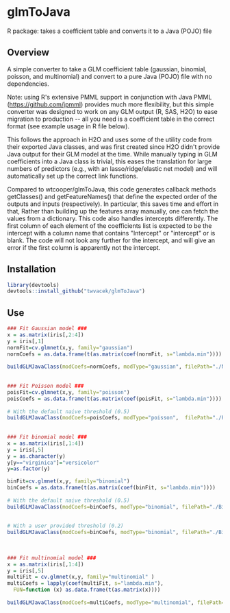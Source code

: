 # glmToJava
R package: takes a coefficient table and converts it to a Java (POJO) file

## Overview
A simple converter to take a GLM coefficient table (gaussian, binomial, poisson, and multinomial) and convert to a pure Java (POJO) file with
no dependencies.  <br />

Note: using R's extensive PMML support in conjunction with Java PMML (https://github.com/jpmml)
provides much more flexibility, but this simple converter was designed to work on any GLM output (R, SAS, H2O)
to ease migration to production -- all you need is a coefficient table in the correct format (see example usage in
R file below).    <br />

This follows the approach in H2O and uses some of the utility code from their exported Java classes, and 
was first created since H2O didn't provide Java output for their GLM model at the time.  While manually typing in GLM coefficients
into a Java class is trivial, this eases the translation for large numbers of predictors (e.g., with an lasso/ridge/elastic net model)
and will automatically set up the correct link functions.  <br />

Compared to wtcooper/glmToJava, this code generates callback methods getClasses() and getFeatureNames() that
define the expected order of the outputs and inputs (respectively).  In particular, this saves time and effort
in that, Rather than building up the features array manually,
one can fetch the values from a dictionary.  This code also handles intercepts differently.
The first column of each element of the coefficients list is expected to be the intercept
with a column name that contains "Intercept" or "intercept" or is blank.  The code will not 
look any further for the intercept, and will give an error if the first column is apparently not the intercept.

## Installation
```R
library(devtools) 
devtools::install_github("twvacek/glmToJava")
```

## Use  <br />

```R
### Fit Gaussian model ###  
x = as.matrix(iris[,2:4])  
y = iris[,1]  
normFit=cv.glmnet(x,y, family="gaussian")  
normCoefs = as.data.frame(t(as.matrix(coef(normFit, s="lambda.min"))))  
  
buildGLMJavaClass(modCoefs=normCoefs, modType="gaussian", filePath="./NormalMod.java", package="glm2java", addMainMeth=TRUE)  
  
  
### Fit Poisson model ###  
poisFit=cv.glmnet(x,y, family="poisson")  
poisCoefs = as.data.frame(t(as.matrix(coef(poisFit, s="lambda.min"))))  
  
# With the default naive threshold (0.5)  
buildGLMJavaClass(modCoefs=poisCoefs, modType="poisson",  filePath="./PoissonMod.java", package="glm2java", addMainMeth=TRUE)  
  
  
### Fit binomial model ###  
x = as.matrix(iris[,1:4])  
y = iris[,5]  
y = as.character(y)  
y[y=="virginica"]="versicolor"  
y=as.factor(y)  

binFit=cv.glmnet(x,y, family="binomial")  
binCoefs = as.data.frame(t(as.matrix(coef(binFit, s="lambda.min"))))  
  
# With the default naive threshold (0.5)  
buildGLMJavaClass(modCoefs=binCoefs, modType="binomial", filePath="./BinaryMod.java", package="glm2java", addMainMeth=TRUE)  
  
  
# With a user provided threshold (0.2)  
buildGLMJavaClass(modCoefs=binCoefs, modType="binomial", filePath="./BinaryMod_2.java", package="glm2java", threshold=0.2, addMainMeth=TRUE)  
 
  
  
### Fit multinomial model ###  
x = as.matrix(iris[,1:4])  
y = iris[,5]  
multiFit = cv.glmnet(x,y, family="multinomial" )  
multiCoefs = lapply(coef(multiFit, s="lambda.min"),   
  FUN=function (x) as.data.frame(t(as.matrix(x))))  
  
buildGLMJavaClass(modCoefs=multiCoefs, modType="multinomial", filePath="./MultinomialMod.java", package="glm2java", addMainMeth=TRUE)  
```
